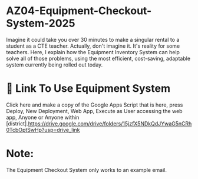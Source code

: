 # AZ04-Equipment-Checkout-System-2025
Imagine it could take you over 30 minutes to make a singular rental to a student as a CTE teacher. Actually, don't imagine it. It's reality for some teachers. Here, I explain how the Equipment Inventory System can help solve all of those problems, using the most efficient, cost-saving, adaptable system currently being rolled out today.

# 🔗 Link To Use Equipment System
Click here and make a copy of the Google Apps Script that is here, press Deploy, New Deployment, Web App, Execute as User accessing the web app, Anyone or Anyone within [district].<a href="https://drive.google.com/drive/folders/15jzfX5NDkQdJYwaG5nCRh0TcbOptSwHp?usp=drive_link">https://drive.google.com/drive/folders/15jzfX5NDkQdJYwaG5nCRh0TcbOptSwHp?usp=drive_link</a> 

# Note:
The Equipment Checkout System only works to an example email.
